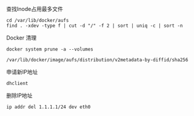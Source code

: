 查找Inode占用最多文件
```shell
cd /var/lib/docker/aufs
find . -xdev -type f | cut -d "/" -f 2 | sort | uniq -c | sort -n
```


Docker 清理
```shell
docker system prune -a --volumes
```

```
/var/lib/docker/image/aufs/distribution/v2metadata-by-diffid/sha256
```


申请新IP地址
```shell
dhclient
```

删除IP地址
```shell
ip addr del 1.1.1.1/24 dev eth0
```